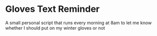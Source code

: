 # Gloves Text Reminder

A small personal script that runs every morning at 8am to let me know whether I should put on my winter gloves or not
